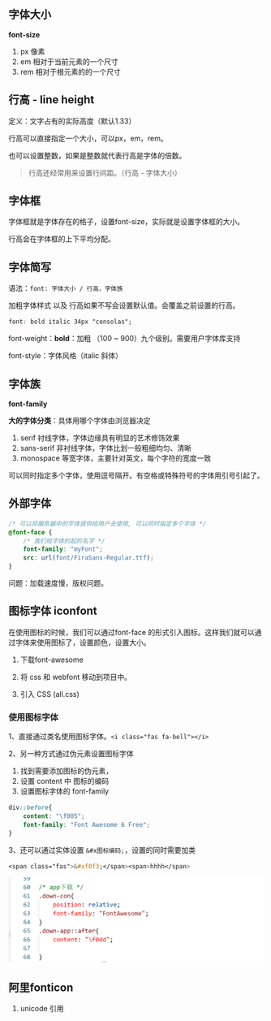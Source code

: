 ## 字体大小

**font-size**

1. px 像素
2. em  相对于当前元素的一个尺寸
3. rem 相对于根元素的的一个尺寸

## 行高 - line height

定义：文字占有的实际高度（默认1.33）

行高可以直接指定一个大小，可以px，em，rem。

也可以设置整数，如果是整数就代表行高是字体的倍数。

> 行高还经常用来设置行间距。（行高 - 字体大小）

## 字体框

字体框就是字体存在的格子，设置font-size，实际就是设置字体框的大小。

行高会在字体框的上下平均分配。

## 字体简写

语法：`font: 字体大小 / 行高，字体族`

加粗字体样式 以及 行高如果不写会设置默认值。会覆盖之前设置的行高。



```css
font: bold italic 34px "consolas";
```

font-weight：**bold**：加粗 （100 ~ 900）九个级别。需要用户字体库支持

font-style：字体风格（italic  斜体）

## 字体族

**font-family**

**大的字体分类**：具体用哪个字体由浏览器决定

1. serif  衬线字体，字体边缘具有明显的艺术修饰效果
2. sans-serif  非衬线字体，字体比划一般粗细均匀、清晰
3. monospace 等宽字体，主要针对英文，每个字符的宽度一致

可以同时指定多个字体，使用逗号隔开。有空格或特殊符号的字体用引号引起了。

## 外部字体



```css
/* 可以将服务器中的字体提供给用户去使用, 可以同时指定多个字体 */
@font-face {
    /* 我们给字体的起的名字 */
    font-family: "myFont";
    src: url(font/FiraSans-Regular.ttf);
}
```

问题：加载速度慢，版权问题。

## 图标字体 iconfont

在使用图标的时候，我们可以通过font-face 的形式引入图标。这样我们就可以通过字体来使用图标了，设置颜色，设置大小。

1. 下载font-awesome

2. 将 css 和 webfont 移动到项目中。
3. 引入 CSS (all.css)

### 使用图标字体

1、直接通过类名使用图标字体。`<i class="fas fa-bell"></i>`

2、另一种方式通过伪元素设置图标字体

1. 找到需要添加图标的伪元素，
2. 设置 content 中 图标的编码
3. 设置图标字体的 font-family

```css
div::before{
    content: "\f005";
    font-family: "Font Awesome 6 Free";
}
```



3、还可以通过实体设置 `&#x图标编码;`，设置的同时需要加类

```css
<span class="fas">&#xf0f3;</span><span>hhhh</span>
```

![image-20220427090036446](images/image-20220427090036446-16510212372321.png)

## 阿里fonticon

1. unicode 引用

